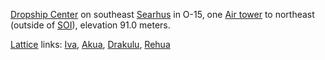 [Dropship Center](../locations/Dropship_Center.md) on southeast
[Searhus](locations/Searhus.md) in O-15, one [Air
tower](../locations/Air_tower.md) to northeast (outside of
[SOI](../locations/Sphere_of_Influence.md)), elevation 91.0 meters.

[Lattice](../terminology/Lattice.md) links: [Iva](Iva.md),
[Akua](Akua.md), [Drakulu](Drakulu.md),
[Rehua](Rehua.md)

<!--[Category:Facilities](Category:Facilities.md)-->
